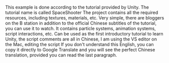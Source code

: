 This example is done according to the tutorial provided by Unity.
The tutorial name is called SpaceShooter
The project contains all the required resources, including textures, materials, etc.
Very simple, there are bloggers on the B station in addition to the official Chinese subtitles of the tutorial, you can use it to watch.
It contains particle systems, animation systems, script interactions, etc.
Can be used as the first introductory tutorial to learn Unity, the script comments are all in Chinese, I am using the VS editor on the Mac, editing the script
If you don't understand this English, you can copy it directly to Google Translate and you will see the perfect Chinese translation, provided you can read the last paragraph.
